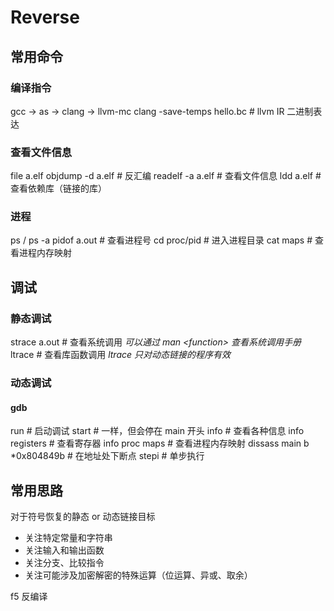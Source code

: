 # Reverse

## 常用命令

### 编译指令

gcc -> as ->
clang -> llvm-mc
clang -save-temps
hello.bc # llvm IR 二进制表达

### 查看文件信息

file a.elf
objdump -d a.elf # 反汇编
readelf -a a.elf # 查看文件信息
ldd a.elf # 查看依赖库（链接的库）

### 进程

ps / ps -a
pidof a.out # 查看进程号
cd proc/pid # 进入进程目录
cat maps # 查看进程内存映射

## 调试

### 静态调试

strace a.out # 查看系统调用
*可以通过 man \<function\> 查看系统调用手册*
ltrace # 查看库函数调用
*ltrace 只对动态链接的程序有效*

### 动态调试

#### gdb

run # 启动调试
start # 一样，但会停在 main 开头
info # 查看各种信息
info registers # 查看寄存器
info proc maps # 查看进程内存映射
dissass main
b *0x804849b # 在地址处下断点
stepi # 单步执行

## 常用思路

对于符号恢复的静态 or 动态链接目标

- 关注特定常量和字符串
- 关注输入和输出函数
- 关注分支、比较指令
- 关注可能涉及加密解密的特殊运算（位运算、异或、取余）

f5 反编译
